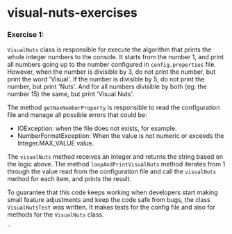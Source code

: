 # visual-nuts-exercises

### Exercise 1:

`VisualNuts` class is responsible for execute the algorithm  that prints the whole integer numbers to the console.
It starts from the number 1, and print all numbers going up to the number configured in `config.properties` file. However, when the number is divisible by 3, do not print the number, but print the word 'Visual'. If the number is divisible by 5, do not print the number, but print 'Nuts'. And for all numbers divisible by both (eg: the number 15) the same, but print 'Visual Nuts'.

The method `getNaxNumberProperty` is responsible to read the configuration file and manage all possible errors that could be:
* IOException: when the file does not exists, for example.
* NumberFormatException: When the value is not numeric or exceeds the Integer.MAX_VALUE value.

The `visualNuts` method receives an integer and returns the string based on the logic above.
The method `loopAndPrintVisualNuts` method iterates from 1 through the value read from the configuration file and call the `visualNuts` method for each item, and prints the result.

To guarantee that this code keeps working when developers start making small feature adjustments and keep the code safe from bugs, the class `VisualNutsTest` was written. It makes tests for the config file and also for methods for the `VisualNuts` class. 

``
